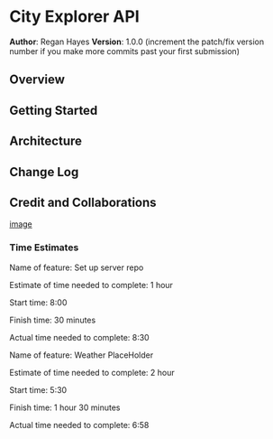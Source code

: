# City Explorer API

**Author**: Regan Hayes
**Version**: 1.0.0 (increment the patch/fix version number if you make more commits past your first submission)

## Overview
<!-- Provide a high level overview of what this application is and why you are building it, beyond the fact that it's an assignment for this class. (i.e. What's your problem domain?) -->

## Getting Started
<!-- What are the steps that a user must take in order to build this app on their own machine and get it running? -->

## Architecture
<!-- Provide a detailed description of the application design. What technologies (languages, libraries, etc) you're using, and any other relevant design information. -->

## Change Log

<!-- 01-01-2001 4:59pm - Application now has a fully-functional express server, with a GET route for the location resource. -->

## Credit and Collaborations
<!-- Give credit (and a link) to other people or resources that helped you build this application. -->

[image](./public/wrrc-lab2.png)

### Time Estimates

Name of feature: Set up server repo

Estimate of time needed to complete: 1 hour

Start time: 8:00

Finish time: 30 minutes

Actual time needed to complete: 8:30

Name of feature: Weather PlaceHolder

Estimate of time needed to complete: 2 hour

Start time: 5:30

Finish time: 1 hour 30 minutes

Actual time needed to complete: 6:58
